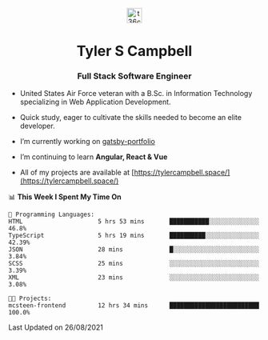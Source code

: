 <p align="center">
<a href="https://www.linkedin.com/in/t36campbell" target="blank"><img align="center" src="https://ik.imagekit.io/t36campbell/Portfolio/linkedin.png.original_m8bbGgPh6.png" alt="t36campbell" height="30" width="30" /></a>
</p>
<h1 align="center">Tyler S Campbell</h1>
<h3 align="center">Full Stack Software Engineer</h3>

* United States Air Force veteran with a B.Sc. in Information Technology specializing in Web Application Development. 

* Quick study, eager to cultivate the skills needed to become an elite developer.

* I’m currently working on [gatsby-portfolio](https://github.com/t36campbell/gatsby-portfolio)

* I’m continuing to learn **Angular, React & Vue**

* All of my projects are available at [https://tylercampbell.space/](https://tylercampbell.space/)

<!--START_SECTION:waka-->
📊 **This Week I Spent My Time On** 

```text
💬 Programming Languages: 
HTML                     5 hrs 53 mins       ███████████░░░░░░░░░░░░░░   46.8% 
TypeScript               5 hrs 19 mins       ██████████░░░░░░░░░░░░░░░   42.39% 
JSON                     28 mins             █░░░░░░░░░░░░░░░░░░░░░░░░   3.84% 
SCSS                     25 mins             ░░░░░░░░░░░░░░░░░░░░░░░░░   3.39% 
XML                      23 mins             ░░░░░░░░░░░░░░░░░░░░░░░░░   3.08%

🐱‍💻 Projects: 
mcsteen-frontend         12 hrs 34 mins      █████████████████████████   100.0%

```


 Last Updated on 26/08/2021
<!--END_SECTION:waka-->
